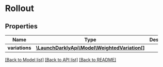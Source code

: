 # Rollout

## Properties
Name | Type | Description | Notes
------------ | ------------- | ------------- | -------------
**variations** | [**\LaunchDarklyApi\Model\WeightedVariation[]**](WeightedVariation.md) |  | [optional] 

[[Back to Model list]](../README.md#documentation-for-models) [[Back to API list]](../README.md#documentation-for-api-endpoints) [[Back to README]](../README.md)


